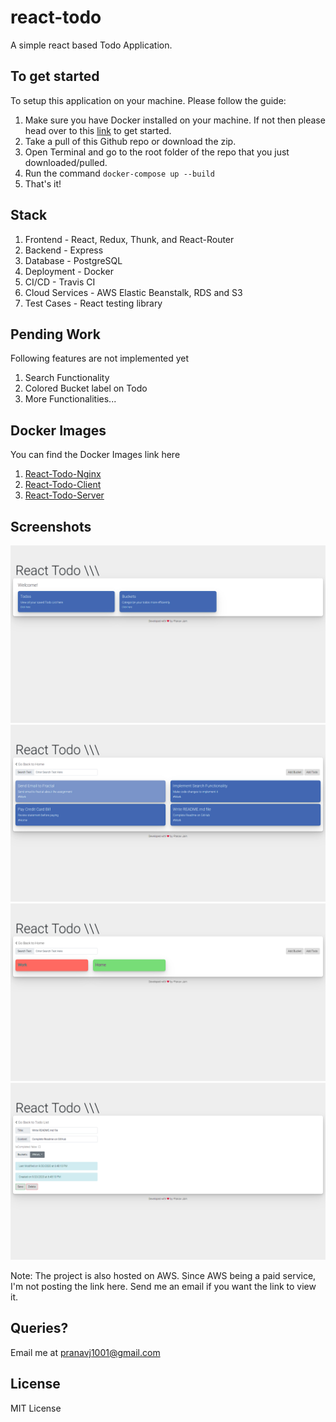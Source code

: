 # react-todo

A simple react based Todo Application.

## To get started

To setup this application on your machine. Please follow the guide:
1. Make sure you have Docker installed on your machine. If not then please head over to this [link](https://www.docker.com/get-started) to get started.
2. Take a pull of this Github repo or download the zip.
3. Open Terminal and go to the root folder of the repo that you just downloaded/pulled.
4. Run the command ```docker-compose up --build```
5. That's it!

## Stack

1. Frontend - React, Redux, Thunk, and React-Router
2. Backend - Express
3. Database - PostgreSQL
4. Deployment - Docker
5. CI/CD - Travis CI
6. Cloud Services - AWS Elastic Beanstalk, RDS and S3
7. Test Cases - React testing library

## Pending Work

Following features are not implemented yet
1. Search Functionality
2. Colored Bucket label on Todo
3. More Functionalities...

## Docker Images

You can find the Docker Images link here
1. [React-Todo-Nginx](https://hub.docker.com/r/pranavj1001/react-todo-nginx)
2. [React-Todo-Client](https://hub.docker.com/r/pranavj1001/react-todo-client)
3. [React-Todo-Server](https://hub.docker.com/r/pranavj1001/react-todo-server)

## Screenshots

<img src="./docs/screenshots/React-Todo-1.png">
<img src="./docs/screenshots/React-Todo-2.png">
<img src="./docs/screenshots/React-Todo-3.png">
<img src="./docs/screenshots/React-Todo-4.png">

Note: The project is also hosted on AWS. Since AWS being a paid service, I'm not posting the link here. Send me an email if you want the link to view it.

## Queries?

Email me at pranavj1001@gmail.com

## License

MIT License
